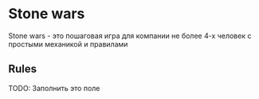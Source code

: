 # Stone wars
Stone wars - это пошаговая игра для компании не более 4-х человек с простыми механикой и правилами
## Rules
TODO: Заполнить это поле
